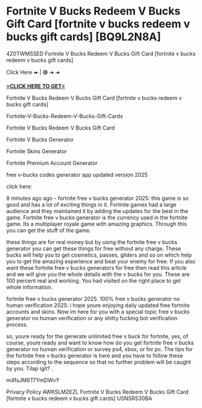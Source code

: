# Fortnite V Bucks Redeem V Bucks Gift Card [fortnite v bucks redeem v bucks gift cards] [BQ9L2N8A]

4Z0TWMSSED Fortnite V Bucks Redeem V Bucks Gift Card [fortnite v bucks redeem v bucks gift cards]

Click Here ➠ | 🟢 ➜ ➜ 

**[=CLICK HERE TO GET=](https://www.google.com/url?q=https%3A%2F%2Fappbitly.com%2FjHeMV)**

Fortnite V Bucks Redeem V Bucks Gift Card [fortnite v bucks redeem v bucks gift cards]

Fortnite-V-Bucks-Redeem-V-Bucks-Gift-Cards

Fortnite V Bucks Redeem V Bucks Gift Card

Fortnite V Bucks Generator

Fortnite Skins Generator

Fortnite Premium Account Generator

free v-bucks codes generator app updated version 2025

click here:

8 minutes ago ago - fortnite free v bucks generator 2025: this game is so good and has a lot of exciting things in it. Fortnite games had a large audience and they maintained it by adding the updates for the best in the game. Fortnite free v bucks generator is the currency used in the fortnite game. Its a multiplayer royale game with amazing graphics. Through this you can get the stuff of the game. 

these things are for real money but by using the fortnite free v bucks generator you can get these things for free without any charge. These bucks will help you to get cosmetics, passes, gliders and so on which help you to get the amazing experience and beat your enemy for free. If you also want these fortnite free v bucks generators for free then read this article and we will give you the whole details with the v bucks for you. These are 100 percent real and working. You had visited on the right place to get whole information. 

fortnite free v bucks generator 2025. 100% free v bucks generator no human verification 2025: i hope youre enjoying daily updated free fortnite accounts and skins. Now im here for you with a special topic free v bucks generator no human verification or any shitty fucking bot verification process. 

so, youre ready for the generate unlimited free v buck for fortnite, yes, of course, youre ready and want to know how do you get fortnite free v bucks generator no human verification or survey ps4, xbox, or for pc. The tips for the fortnite free v bucks generator is here and you have to follow these steps according to the sequence so that no further problem will be caught by you. Tilap igit? . 

m4fsJM6T7YmDWvY

Privacy Policy AWKSLMZEZL Fortnite V Bucks Redeem V Bucks Gift Card [fortnite v bucks redeem v bucks gift cards] USNSRS30BA

